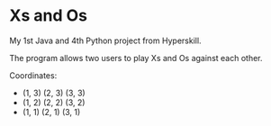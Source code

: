 # Xs and Os
My 1st Java and 4th Python project from Hyperskill.

The program allows two users to play Xs and Os against each other.

Coordinates:

- (1, 3) (2, 3) (3, 3)
- (1, 2) (2, 2) (3, 2)
- (1, 1) (2, 1) (3, 1)
